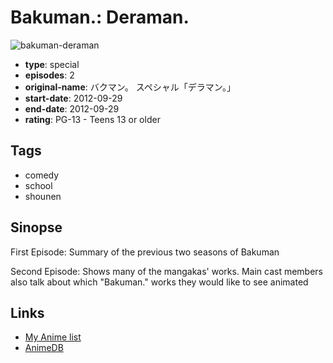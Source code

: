 # Bakuman.: Deraman.

![bakuman-deraman](https://cdn.myanimelist.net/images/anime/10/60857.jpg)

-   **type**: special
-   **episodes**: 2
-   **original-name**: バクマン。 スペシャル「デラマン。」
-   **start-date**: 2012-09-29
-   **end-date**: 2012-09-29
-   **rating**: PG-13 - Teens 13 or older

## Tags

-   comedy
-   school
-   shounen

## Sinopse

First Episode: Summary of the previous two seasons of Bakuman

Second Episode: Shows many of the mangakas' works. Main cast members also talk about which "Bakuman." works they would like to see animated

## Links

-   [My Anime list](https://myanimelist.net/anime/15711/Bakuman__Deraman)
-   [AnimeDB](http://anidb.info/perl-bin/animedb.pl?show=anime&aid=8836)
